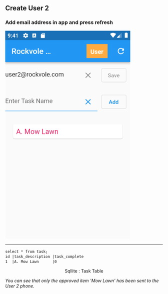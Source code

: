 ## Create User 2

### Add email address in app and press refresh

<img src="images/user2_show_new_item.png" width="400" />
<div align="center"></div>
<hr/>

```roomsql
select * from task;
id |task_description |task_complete
1  |A. Mow Lawn      |0
```
<div align="center">Sqllite : Task Table</div>

<i>You can see that only the approved item 'Mow Lawn' has been sent to the User 2 phone.</i>
